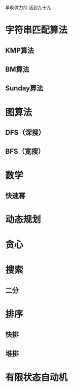 早晚做力扣 活到九十九

# 字符串匹配算法

## KMP算法

## BM算法

## Sunday算法

# 图算法

## DFS（深搜）

## BFS（宽搜）

# 数学

## 快速幂

# 动态规划

# 贪心

# 搜索

## 二分

# 排序

## 快排

## 堆排

# 有限状态自动机